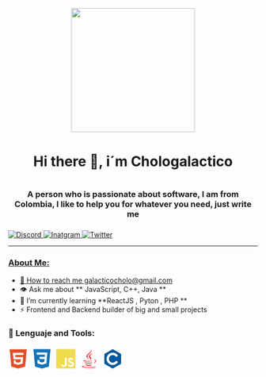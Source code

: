 
<div id = "header" align="center">
  <img src ="https://media.giphy.com/media/wwg1suUiTbCY8H8vIA/giphy-downsized-large.gif" width ="250" height="250"/>
<h1 align="center">Hi there 👋, i´m Chologalactico <h1/>  
  <h3 align = "center"> A person who is passionate about software, I am from Colombia, I like to help you for whatever you need, just write me <h3/>
</div>
  
<div id="badges" align ="center,left"> 
  <a href ="https://discord.com/channels/@me" target="blank">
    <img src ="https://img.shields.io/twitter/follow/galacticocholo?color=violet&label=Discord&logo=Discord&style=for-the-badge" alt="Discord"/>
  <a href ="https://www.instagram.com/j.c2014/" target="blank">
    <img src ="https://img.shields.io/twitter/follow/j.c2014?color=orange&label=Instagram&logo=instagram&style=for-the-badge" alt="Inatgram"/>
    <a href ="https://twitter.com/galacticocholo" target="blank">
    <img src ="https://img.shields.io/twitter/follow/galacticocholo?color=blue&label=Twitter&logo=twitter&style=for-the-badge" alt="Twitter"/>
  <div/>
    
    
---
### About Me:
    
- 📨 How to reach me  galacticocholo@gmail.com
- 👁 Ask me about ** JavaScript, C++, Java **
- 🌚 I’m currently learning **ReactJS , Pyton , PHP ** 
- ⚡ Frontend and Backend builder of big and small projects

<div align ="left"> 
  <h3>🔨 Lenguaje and Tools:<h3/>
<img src ="https://github.com/devicons/devicon/blob/master/icons/html5/html5-plain.svg" tittle="HTML5" alt="HTML" width="40" height="40"/>&nbsp;
    <img src ="https://github.com/devicons/devicon/blob/master/icons/css3/css3-plain.svg" tittle="CSS3" alt="CSS" width="40" height="40"/>&nbsp;
    <img src ="https://github.com/devicons/devicon/blob/master/icons/javascript/javascript-plain.svg" tittle="JavaScript" alt="JavaScript" width="40" height="40"/>&nbsp;
    <img src ="https://github.com/devicons/devicon/blob/master/icons/java/java-plain.svg" tittle="Java" alt="Java" width="40" height="40"/>&nbsp;
    <img src ="https://github.com/devicons/devicon/blob/master/icons/c/c-plain.svg"tittle="C" alt="C" width="40" height="40"/>&nbsp;
  <div/>
  
    

